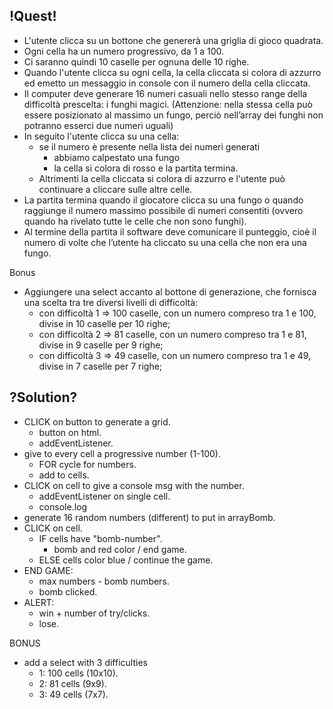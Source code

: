 ## !Quest! ##

- L'utente clicca su un bottone che genererà una griglia di gioco quadrata.
- Ogni cella ha un numero progressivo, da 1 a 100.
- Ci saranno quindi 10 caselle per ognuna delle 10 righe.
- Quando l'utente clicca su ogni cella, la cella cliccata si colora di azzurro ed emetto un messaggio in console con il numero della cella cliccata.
- Il computer deve generare 16 numeri casuali nello stesso range della difficoltà prescelta: i funghi magici.
    (Attenzione: nella stessa cella può essere posizionato al massimo un fungo, perciò nell’array dei funghi non potranno esserci due numeri uguali)
- In seguito l'utente clicca su una cella:
    - se il numero è presente nella lista dei numeri generati
        - abbiamo calpestato una fungo
        - la cella si colora di rosso e la partita termina.
    - Altrimenti la cella cliccata si colora di azzurro e l'utente può continuare a cliccare sulle altre celle.
- La partita termina quando il giocatore clicca su una fungo o quando raggiunge il numero massimo possibile di numeri consentiti (ovvero quando ha rivelato tutte le celle che non sono funghi).
- Al termine della partita il software deve comunicare il punteggio, cioè il numero di volte che l’utente ha cliccato su una cella che non era una fungo.

Bonus
- Aggiungere una select accanto al bottone di generazione, che fornisca una scelta tra tre diversi livelli di difficoltà:
    - con difficoltà 1 => 100 caselle, con un numero compreso tra 1 e 100, divise in 10 caselle per 10 righe;
    - con difficoltà 2 => 81 caselle, con un numero compreso tra 1 e 81, divise in 9 caselle per 9 righe;
    - con difficoltà 3 => 49 caselle, con un numero compreso tra 1 e 49, divise in 7 caselle per 7 righe;


## ?Solution? ##
- CLICK on button to generate a grid.
    - button on html.
    - addEventListener.
- give to every cell a progressive number (1-100).
    - FOR cycle for numbers.
    - add to cells.
- CLICK on cell to give a console msg with the number.
    - addEventListener on single cell.
    - console.log
- generate 16 random numbers (different) to put in arrayBomb.
- CLICK on cell.
    - IF cells have "bomb-number".
        - bomb and red color / end game.
    - ELSE cells color blue / continue the game.
- END GAME:
    - max numbers - bomb numbers.
    - bomb clicked.
- ALERT:
    - win + number of try/clicks.
    - lose.

BONUS
- add a select with 3 difficulties
    - 1: 100 cells (10x10).
    - 2: 81 cells (9x9).
    - 3: 49 cells (7x7).


